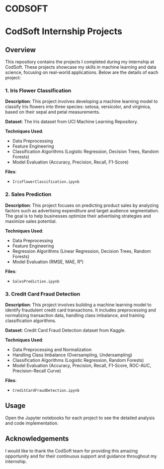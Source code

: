 # CODSOFT

# CodSoft Internship Projects

## Overview
This repository contains the projects I completed during my internship at CodSoft. These projects showcase my skills in machine learning and data science, focusing on real-world applications. Below are the details of each project:

### 1. Iris Flower Classification
**Description**: This project involves developing a machine learning model to classify Iris flowers into three species: setosa, versicolor, and virginica, based on their sepal and petal measurements.

**Dataset**: The Iris dataset from UCI Machine Learning Repository.

**Techniques Used**:
- Data Preprocessing
- Feature Engineering
- Classification Algorithms (Logistic Regression, Decision Trees, Random Forests)
- Model Evaluation (Accuracy, Precision, Recall, F1-Score)

**Files**:
- `IrisFlowerClassification.ipynb`

### 2. Sales Prediction
**Description**: This project focuses on predicting product sales by analyzing factors such as advertising expenditure and target audience segmentation. The goal is to help businesses optimize their advertising strategies and maximize sales potential.

**Techniques Used**:
- Data Preprocessing
- Feature Engineering
- Regression Algorithms (Linear Regression, Decision Trees, Random Forests)
- Model Evaluation (RMSE, MAE, R²)

**Files**:
- `SalesPrediction.ipynb`

### 3. Credit Card Fraud Detection
**Description**: This project involves building a machine learning model to identify fraudulent credit card transactions. It includes preprocessing and normalizing transaction data, handling class imbalance, and training classification algorithms.

**Dataset**: Credit Card Fraud Detection dataset from Kaggle.

**Techniques Used**:
- Data Preprocessing and Normalization
- Handling Class Imbalance (Oversampling, Undersampling)
- Classification Algorithms (Logistic Regression, Random Forests)
- Model Evaluation (Accuracy, Precision, Recall, F1-Score, ROC-AUC, Precision-Recall Curve)

**Files**:
- `CreditCardFraudDetection.ipynb`

## Usage
Open the Jupyter notebooks for each project to see the detailed analysis and code implementation.

## Acknowledgements
I would like to thank the CodSoft team for providing this amazing opportunity and for their continuous support and guidance throughout my internship.

